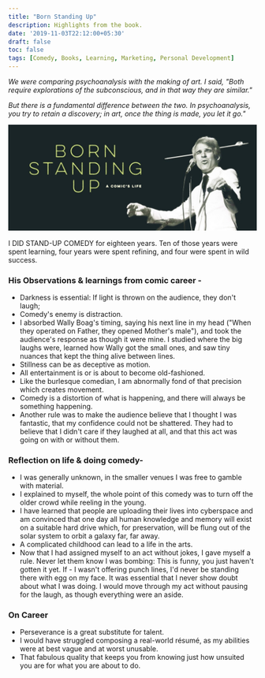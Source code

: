 ```yaml
---
title: "Born Standing Up"
description: Highlights from the book.
date: '2019-11-03T22:12:00+05:30'
draft: false
toc: false
tags: [Comedy, Books, Learning, Marketing, Personal Development]
---
```


*We were comparing psychoanalysis with the making of art. I said, "Both require explorations of the subconscious, and in that way they are similar."*

*But there is a fundamental difference between the two. In psychoanalysis, you try to retain a discovery; in art, once the thing is made, you let it go."*

![](https://github.com/pratik52/pratik52/blob/master/static/images/Steve-Martin-Born-Standing-Up-Quotes.JPEG)

I DID STAND-UP COMEDY for eighteen years. Ten of those years were spent learning, four years were spent refining, and four were spent in wild success.

### His Observations & learnings from comic career -

- Darkness is essential: If light is thrown on the audience, they don't laugh;
- Comedy's enemy is distraction.
- I absorbed Wally Boag's timing, saying his next line in my head ("When they operated on Father, they opened Mother's male"), and took the audience's response as though it were mine. I studied where the big laughs were, learned how Wally got the small ones, and saw tiny nuances that kept the thing alive between lines.
- Stillness can be as deceptive as motion.
- All entertainment is or is about to become old-fashioned.
- Like the burlesque comedian, I am abnormally fond of that precision which creates movement.
- Comedy is a distortion of what is happening, and there will always be something happening.
- Another rule was to make the audience believe that I thought I was fantastic, that my confidence could not be shattered. They had to believe that I didn't care if they laughed at all, and that this act was going on with or without them.

### Reflection on life & doing comedy-

- I was generally unknown, in the smaller venues I was free to gamble with material.
- I explained to myself, the whole point of this comedy was to turn off the older crowd while reeling in the young.
- I have learned that people are uploading their lives into cyberspace and am convinced that one day all human knowledge and memory will exist on a suitable hard drive which, for preservation, will be flung out of the solar system to orbit a galaxy far, far away.
- A complicated childhood can lead to a life in the arts.
- Now that I had assigned myself to an act without jokes, I gave myself a rule. Never let them know I was bombing: This is funny, you just haven't gotten it yet. If - I wasn't offering punch lines, I'd never be standing there with egg on my face. It was essential that I never show doubt about what I was doing. I would move through my act without pausing for the laugh, as though everything were an aside.

### On Career

- Perseverance is a great substitute for talent.
- I would have struggled composing a real-world résumé, as my abilities were at best vague and at worst unusable.
- That fabulous quality that keeps you from knowing just how unsuited you are for what you are about to do.
